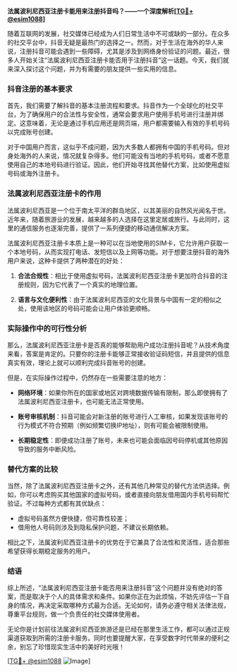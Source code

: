 **法属波利尼西亚注册卡能用来注册抖音吗？——一个深度解析[[TG💪+ @esim1088](https://t.me/s/esim1088)]**

随着互联网的发展，社交媒体已经成为人们日常生活中不可或缺的一部分。在众多的社交平台中，抖音无疑是最热门的选择之一。然而，对于生活在海外的华人来说，注册抖音可能会遇到一些障碍，尤其是涉及到网络身份验证的问题。最近，很多人开始关注“法属波利尼西亚注册卡能否用于注册抖音”这一话题。今天，我们就来深入探讨这个问题，并为有需要的朋友提供一些实用的信息。

### 抖音注册的基本要求

首先，我们需要了解抖音的基本注册流程和要求。抖音作为一个全球化的社交平台，为了确保用户的合法性与安全性，通常会要求用户使用手机号进行注册并绑定。这意味着，无论是通过手机应用还是网页端，用户都需要输入有效的手机号码以完成账号创建。

对于中国用户而言，这似乎不成问题，因为大多数人都拥有中国的手机号码。但对身处海外的人来说，情况就复杂得多。他们可能没有当地的手机号码，或者不愿意使用自己的本地号码进行验证。因此，他们开始寻找其他替代方案，比如使用虚拟号码或海外注册卡。

### 法属波利尼西亚注册卡的作用

法属波利尼西亚是一个位于南太平洋的群岛地区，以其美丽的自然风光闻名于世。近年来，随着旅游业的发展，越来越多的人选择在这里定居或旅行。与此同时，这里的通信服务也逐渐完善，提供了一系列便捷的移动通信解决方案。

法属波利尼西亚注册卡本质上是一种可以在当地使用的SIM卡，它允许用户获取一个本地号码，从而实现打电话、发短信以及上网等功能。对于想要注册抖音的海外用户来说，这种卡提供了两种潜在的好处：

1. **合法合规性**：相比于使用虚拟号码，法属波利尼西亚注册卡更加符合抖音的注册规则，因为它代表了一个真实的地理位置。
   
2. **语言与文化便利性**：由于法属波利尼西亚的文化背景与中国有一定的相似之处，使用该地区的号码可能会让用户体验更顺畅。

### 实际操作中的可行性分析

那么，法属波利尼西亚注册卡是否真的能够帮助用户成功注册抖音呢？从技术角度来看，答案是肯定的。只要你的注册卡能够正常接收验证码短信，并且提供的信息真实有效，理论上就可以顺利完成抖音账号的创建。

但是，在实际操作过程中，仍然存在一些需要注意的地方：

- **网络环境**：如果你所在的国家或地区对跨境数据传输有限制，那么即使拥有了法属波利尼西亚注册卡，也可能无法正常使用。
  
- **账号审核机制**：抖音可能会对新注册的账号进行人工审核，如果发现该账号的行为模式不符合预期（例如频繁切换IP地址），则有可能会被限制使用。

- **长期稳定性**：即便成功注册了账号，未来也可能会面临因号码停机或其他原因导致的服务中断风险。

### 替代方案的比较

当然，除了法属波利尼西亚注册卡之外，还有其他几种常见的替代方法供选择。例如，你可以考虑购买其他国家的虚拟号码，或者直接向朋友借用国内手机号码帮忙验证。不过每种方式都有其优缺点：

- 虚拟号码虽然方便快捷，但可靠性较差；
- 借用他人号码则涉及到隐私保护问题，不建议长期依赖。

相比之下，法属波利尼西亚注册卡的优势在于它兼具了合法性和灵活性，适合那些希望获得长期稳定服务的用户。

### 结语

综上所述，“法属波利尼西亚注册卡能否用来注册抖音”这个问题并没有绝对的答案，而是取决于个人的具体需求和条件。如果你正在为此烦恼，不妨先评估一下自身的情况，再决定采取哪种方式最为合适。无论如何，请务必遵守相关法律法规，尊重平台规则，做一个负责任的社交媒体使用者。

无论你是计划前往法属波利尼西亚旅游还是已经在那里生活工作，都可以通过正规渠道获取到所需的注册卡服务。同时也要提醒大家，在享受数字时代带来的便利之余，别忘了珍惜现实生活中的美好时光哦！

[[TG💪+ @esim1088](https://t.me/s/esim1088) ![Image](https://i.postimg.cc/4NQfJmqS/Snipaste-2025-05-13-00-14-12.png)]